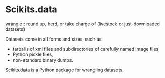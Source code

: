 
Scikits.data
============

wrangle
: round up, herd, or take charge of (livestock or just-downloaded datasets)

Datasets come in all forms and sizes, such as:
* tarballs of xml files and subdirectories of carefully named image files,
* Python pickle files,
* non-standard binary dumps.

Scikits.data is a Python package for wrangling datasets.
